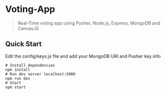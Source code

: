 # Voting-App
> Real-Time voting app using Pusher, Node.js, Express, MongoDB and CanvasJS

## Quick Start

Edit the config/keys.js file and add your MongoDB URI and Pusher key info
```
# Install dependencies
npm install
# Run dev server localhost:5000
npm run dev
# Start
npm start
 ```
